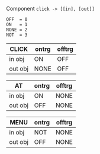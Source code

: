Component `click -> [[in], [out]]`

`OFF  = 0`  
`ON   = 1`  
`NONE = 2`  
`NOT  = 3`  

|CLICK    | ontrg | offtrg |
|---------|-------|--------|
|in obj   |  ON   |  OFF   |
|out obj  |  NONE |  OFF   |

|AT       | ontrg | offtrg |
|---------|-------|--------|
|in obj   |  ON   |  NONE  |
|out obj  |  OFF  |  NONE  |

|MENU     | ontrg | offtrg |
|---------|-------|--------|
|in obj   |  NOT  |  NONE  |
|out obj  |  OFF  |  NONE  |